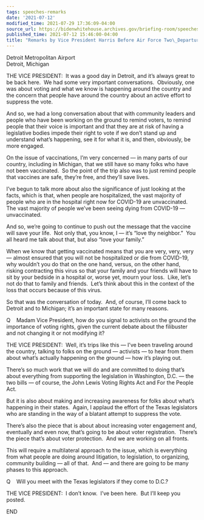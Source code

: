 ```yaml
---
tags: speeches-remarks
date: '2021-07-12'
modified_time: 2021-07-29 17:36:09-04:00
source_url: https://bidenwhitehouse.archives.gov/briefing-room/speeches-remarks/2021/07/12/remarks-by-vice-president-harris-before-air-force-two-departure/
published_time: 2021-07-12 15:46:00-04:00
title: "Remarks by Vice President Harris Before Air Force Two\_Departure"
---
```

 
Detroit Metropolitan Airport  
Detroit, Michigan

THE VICE PRESIDENT:  It was a good day in Detroit, and it’s always great
to be back here.  We had some very important conversations.  Obviously,
one was about voting and what we know is happening around the country
and the concern that people have around the country about an active
effort to suppress the vote. 

And so, we had a long conversation about that with community leaders and
people who have been working on the ground to remind voters, to remind
people that their voice is important and that they are at risk of having
a legislative bodies impede their right to vote if we don’t stand up and
understand what’s happening, see it for what it is, and then, obviously,
be more engaged.

On the issue of vaccinations, I’m very concerned — in many parts of our
country, including in Michigan, that we still have so many folks who
have not been vaccinated.  So the point of the trip also was to just
remind people that vaccines are safe, they’re free, and they’ll save
lives.

I’ve begun to talk more about also the significance of just looking at
the facts, which is that, when people are hospitalized, the vast
majority of people who are in the hospital right now for COVID-19 are
unvaccinated.  The vast majority of people we’ve been seeing dying from
COVID-19 — unvaccinated.

And so, we’re going to continue to push out the message that the vaccine
will save your life.  Not only that, you know, I — it’s “love thy
neighbor.”  You all heard me talk about that, but also “love your
family.”

When we know that getting vaccinated means that you are very, very, very
— almost ensured that you will not be hospitalized or die from COVID-19,
why wouldn’t you do that on the one hand, versus, on the other hand,
risking contracting this virus so that your family and your friends will
have to sit by your bedside in a hospital or, worse yet, mourn your
loss.  Like, let’s not do that to family and friends.  Let’s think about
this in the context of the loss that occurs because of this virus.

So that was the conversation of today.  And, of course, I’ll come back
to Detroit and to Michigan; it’s an important state for many reasons. 

Q    Madam Vice President, how do you signal to activists on the ground
the importance of voting rights, given the current debate about the
filibuster and not changing it or not modifying it?

THE VICE PRESIDENT:  Well, it’s trips like this — I’ve been traveling
around the country, talking to folks on the ground — activists — to hear
from them about what’s actually happening on the ground — how it’s
playing out. 

There’s so much work that we will do and are committed to doing that’s
about everything from supporting the legislation in Washington, D.C. —
the two bills — of course, the John Lewis Voting Rights Act and For the
People Act.

But it is also about making and increasing awareness for folks about
what’s happening in their states.  Again, I applaud the effort of the
Texas legislators who are standing in the way of a blatant attempt to
suppress the vote. 

There’s also the piece that is about about increasing voter engagement
and, eventually and even now, that’s going to be about voter
registration.  There’s the piece that’s about voter protection.  And we
are working on all fronts. 

This will require a multilateral approach to the issue, which is
everything from what people are doing around litigation, to legislation,
to organizing, community building — all of that.  And — and there are
going to be many phases to this approach.

Q    Will you meet with the Texas legislators if they come to D.C.?

THE VICE PRESIDENT:  I don’t know.  I’ve been here.  But I’ll keep you
posted.

END
